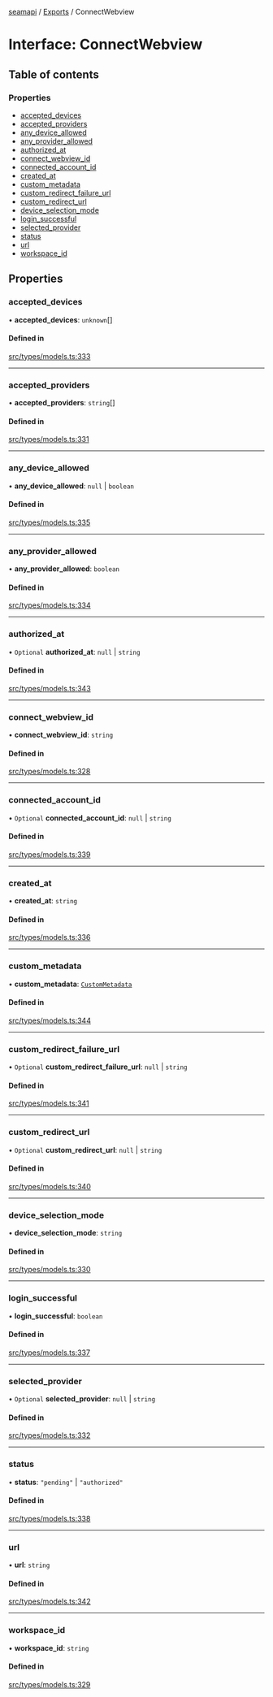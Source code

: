 [seamapi](../README.md) / [Exports](../modules.md) / ConnectWebview

# Interface: ConnectWebview

## Table of contents

### Properties

- [accepted\_devices](ConnectWebview.md#accepted_devices)
- [accepted\_providers](ConnectWebview.md#accepted_providers)
- [any\_device\_allowed](ConnectWebview.md#any_device_allowed)
- [any\_provider\_allowed](ConnectWebview.md#any_provider_allowed)
- [authorized\_at](ConnectWebview.md#authorized_at)
- [connect\_webview\_id](ConnectWebview.md#connect_webview_id)
- [connected\_account\_id](ConnectWebview.md#connected_account_id)
- [created\_at](ConnectWebview.md#created_at)
- [custom\_metadata](ConnectWebview.md#custom_metadata)
- [custom\_redirect\_failure\_url](ConnectWebview.md#custom_redirect_failure_url)
- [custom\_redirect\_url](ConnectWebview.md#custom_redirect_url)
- [device\_selection\_mode](ConnectWebview.md#device_selection_mode)
- [login\_successful](ConnectWebview.md#login_successful)
- [selected\_provider](ConnectWebview.md#selected_provider)
- [status](ConnectWebview.md#status)
- [url](ConnectWebview.md#url)
- [workspace\_id](ConnectWebview.md#workspace_id)

## Properties

### accepted\_devices

• **accepted\_devices**: `unknown`[]

#### Defined in

[src/types/models.ts:333](https://github.com/seamapi/javascript/blob/main/src/types/models.ts#L333)

___

### accepted\_providers

• **accepted\_providers**: `string`[]

#### Defined in

[src/types/models.ts:331](https://github.com/seamapi/javascript/blob/main/src/types/models.ts#L331)

___

### any\_device\_allowed

• **any\_device\_allowed**: ``null`` \| `boolean`

#### Defined in

[src/types/models.ts:335](https://github.com/seamapi/javascript/blob/main/src/types/models.ts#L335)

___

### any\_provider\_allowed

• **any\_provider\_allowed**: `boolean`

#### Defined in

[src/types/models.ts:334](https://github.com/seamapi/javascript/blob/main/src/types/models.ts#L334)

___

### authorized\_at

• `Optional` **authorized\_at**: ``null`` \| `string`

#### Defined in

[src/types/models.ts:343](https://github.com/seamapi/javascript/blob/main/src/types/models.ts#L343)

___

### connect\_webview\_id

• **connect\_webview\_id**: `string`

#### Defined in

[src/types/models.ts:328](https://github.com/seamapi/javascript/blob/main/src/types/models.ts#L328)

___

### connected\_account\_id

• `Optional` **connected\_account\_id**: ``null`` \| `string`

#### Defined in

[src/types/models.ts:339](https://github.com/seamapi/javascript/blob/main/src/types/models.ts#L339)

___

### created\_at

• **created\_at**: `string`

#### Defined in

[src/types/models.ts:336](https://github.com/seamapi/javascript/blob/main/src/types/models.ts#L336)

___

### custom\_metadata

• **custom\_metadata**: [`CustomMetadata`](../modules.md#custommetadata)

#### Defined in

[src/types/models.ts:344](https://github.com/seamapi/javascript/blob/main/src/types/models.ts#L344)

___

### custom\_redirect\_failure\_url

• `Optional` **custom\_redirect\_failure\_url**: ``null`` \| `string`

#### Defined in

[src/types/models.ts:341](https://github.com/seamapi/javascript/blob/main/src/types/models.ts#L341)

___

### custom\_redirect\_url

• `Optional` **custom\_redirect\_url**: ``null`` \| `string`

#### Defined in

[src/types/models.ts:340](https://github.com/seamapi/javascript/blob/main/src/types/models.ts#L340)

___

### device\_selection\_mode

• **device\_selection\_mode**: `string`

#### Defined in

[src/types/models.ts:330](https://github.com/seamapi/javascript/blob/main/src/types/models.ts#L330)

___

### login\_successful

• **login\_successful**: `boolean`

#### Defined in

[src/types/models.ts:337](https://github.com/seamapi/javascript/blob/main/src/types/models.ts#L337)

___

### selected\_provider

• `Optional` **selected\_provider**: ``null`` \| `string`

#### Defined in

[src/types/models.ts:332](https://github.com/seamapi/javascript/blob/main/src/types/models.ts#L332)

___

### status

• **status**: ``"pending"`` \| ``"authorized"``

#### Defined in

[src/types/models.ts:338](https://github.com/seamapi/javascript/blob/main/src/types/models.ts#L338)

___

### url

• **url**: `string`

#### Defined in

[src/types/models.ts:342](https://github.com/seamapi/javascript/blob/main/src/types/models.ts#L342)

___

### workspace\_id

• **workspace\_id**: `string`

#### Defined in

[src/types/models.ts:329](https://github.com/seamapi/javascript/blob/main/src/types/models.ts#L329)
